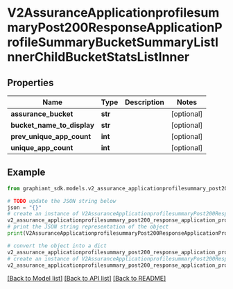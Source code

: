 # V2AssuranceApplicationprofilesummaryPost200ResponseApplicationProfileSummaryBucketSummaryListInnerChildBucketStatsListInner


## Properties

Name | Type | Description | Notes
------------ | ------------- | ------------- | -------------
**assurance_bucket** | **str** |  | [optional] 
**bucket_name_to_display** | **str** |  | [optional] 
**prev_unique_app_count** | **int** |  | [optional] 
**unique_app_count** | **int** |  | [optional] 

## Example

```python
from graphiant_sdk.models.v2_assurance_applicationprofilesummary_post200_response_application_profile_summary_bucket_summary_list_inner_child_bucket_stats_list_inner import V2AssuranceApplicationprofilesummaryPost200ResponseApplicationProfileSummaryBucketSummaryListInnerChildBucketStatsListInner

# TODO update the JSON string below
json = "{}"
# create an instance of V2AssuranceApplicationprofilesummaryPost200ResponseApplicationProfileSummaryBucketSummaryListInnerChildBucketStatsListInner from a JSON string
v2_assurance_applicationprofilesummary_post200_response_application_profile_summary_bucket_summary_list_inner_child_bucket_stats_list_inner_instance = V2AssuranceApplicationprofilesummaryPost200ResponseApplicationProfileSummaryBucketSummaryListInnerChildBucketStatsListInner.from_json(json)
# print the JSON string representation of the object
print(V2AssuranceApplicationprofilesummaryPost200ResponseApplicationProfileSummaryBucketSummaryListInnerChildBucketStatsListInner.to_json())

# convert the object into a dict
v2_assurance_applicationprofilesummary_post200_response_application_profile_summary_bucket_summary_list_inner_child_bucket_stats_list_inner_dict = v2_assurance_applicationprofilesummary_post200_response_application_profile_summary_bucket_summary_list_inner_child_bucket_stats_list_inner_instance.to_dict()
# create an instance of V2AssuranceApplicationprofilesummaryPost200ResponseApplicationProfileSummaryBucketSummaryListInnerChildBucketStatsListInner from a dict
v2_assurance_applicationprofilesummary_post200_response_application_profile_summary_bucket_summary_list_inner_child_bucket_stats_list_inner_from_dict = V2AssuranceApplicationprofilesummaryPost200ResponseApplicationProfileSummaryBucketSummaryListInnerChildBucketStatsListInner.from_dict(v2_assurance_applicationprofilesummary_post200_response_application_profile_summary_bucket_summary_list_inner_child_bucket_stats_list_inner_dict)
```
[[Back to Model list]](../README.md#documentation-for-models) [[Back to API list]](../README.md#documentation-for-api-endpoints) [[Back to README]](../README.md)


